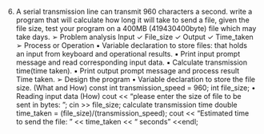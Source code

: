 6. A serial transmission line can transmit 960 characters a second. write a program 
that will calculate how long it will take to send a file, given the file size, test your 
program on a 400MB (419430400byte) file which may take days.
➢ Problem analysis
Input
✓ File_size
✓
Output
✓ Time_taken
➢ Process or Operation
▪ Variable declaration to store files: that holds an input from keyboard and operational results.
▪ Print input prompt message and read corresponding input data.
▪ Calculate transmission time(time taken).
▪ Print output prompt message and process result Time taken.
➢ Design the program
• Variable declaration to store the file size. (What and How)
const int transmission_speed = 960; int file_size;
• Reading input data (How)
cout << “please enter the size of file to be sent in bytes: ”; cin >> file_size;
calculate transmission time 
double time_taken = (file_size)/(transmission_speed);
cout << “Estimated time to send the file: ” << time_taken << “ seconds” <<endl;
